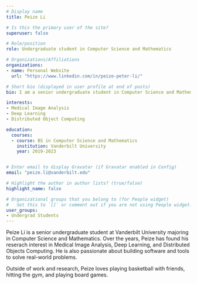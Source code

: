 ```yaml
---
# Display name
title: Peize Li

# Is this the primary user of the site?
superuser: false

# Role/position
role: Undergraduate student in Computer Science and Mathematics 

# Organizations/Affiliations
organizations:
- name: Personal Website
  url: "https://www.linkedin.com/in/peize-peter-li/"

# Short bio (displayed in user profile at end of posts)
bio: I am a senior undergraduate student in Computer Science and Mathematics at the Vanderbilt University. 

interests:
- Medical Image Analysis
- Deep Learning
- Distributed Object Computing

education:
  courses:
  - course: BS in Computer Science and Mathematics
    institution: Vanderbilt University
    year: 2019-2023


# Enter email to display Gravatar (if Gravatar enabled in Config)
email: "peize.li@vanderbilt.edu"

# Highlight the author in author lists? (true/false)
highlight_name: false

# Organizational groups that you belong to (for People widget)
#   Set this to `[]` or comment out if you are not using People widget.
user_groups:
- Undergrad Students
---
```


Peize Li is a senior undergraduate student at Vanderbilt University majoring in Computer Science and Mathematics. Over the years, Peize has found his reserach interest in Medical Image Analysis, Deep Learning, and Distributed Objects Computing. He is also passionate about building software and tools to solve real-world problems. 

Outside of work and research, Peize loves playing basketball with friends, hitting the gym, and playing board games. 
